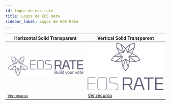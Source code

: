 ```yaml
---
id: logos-de-eos-rate
title: Logos de EOS Rate
sidebar_label: Logos de EOS Rate
---
```


Horizontal Solid Transparent | Vertical Solid Transparent
------------ | -------------
<img style="background-color: black;" src="/img/eosrate/eosrate--horizontal-solid-transparent-overlight.png" width="100%">| <img src="/img/eosrate/eosrate--vertical-solid-transparent-overlight.png" width="100%">
<small>[Ver recurso](https://desarrolladores.eoscostarica.io/img/eosrate/eosrate--horizontal-solid-transparent-overlight.png)</small> | [Ver recurso](https://desarrolladores.eoscostarica.io/img/eosrate/eosrate--vertical-solid-transparent-overlight.png)